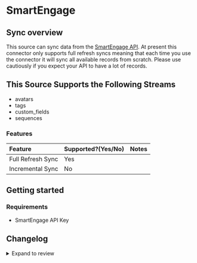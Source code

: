 # SmartEngage

## Sync overview

This source can sync data from the [SmartEngage API](https://smartengage.com/docs/#smartengage-api). At present this connector only supports full refresh syncs meaning that each time you use the connector it will sync all available records from scratch. Please use cautiously if you expect your API to have a lot of records.

## This Source Supports the Following Streams

- avatars
- tags
- custom_fields
- sequences

### Features

| Feature           | Supported?\(Yes/No\) | Notes |
| :---------------- | :------------------- | :---- |
| Full Refresh Sync | Yes                  |       |
| Incremental Sync  | No                   |       |

## Getting started

### Requirements

- SmartEngage API Key

## Changelog

<details>
  <summary>Expand to review</summary>

| Version | Date       | Pull Request                                             | Subject                                                                         |
| :------ | :--------- | :------------------------------------------------------- | :------------------------------------------------------------------------------ |
| 0.2.13 | 2025-03-01 | [54542](https://github.com/airbytehq/airbyte/pull/54542) | Update dependencies |
| 0.2.12 | 2025-02-15 | [54041](https://github.com/airbytehq/airbyte/pull/54041) | Update dependencies |
| 0.2.11 | 2025-02-08 | [53572](https://github.com/airbytehq/airbyte/pull/53572) | Update dependencies |
| 0.2.10 | 2025-02-01 | [53048](https://github.com/airbytehq/airbyte/pull/53048) | Update dependencies |
| 0.2.9 | 2025-01-25 | [52402](https://github.com/airbytehq/airbyte/pull/52402) | Update dependencies |
| 0.2.8 | 2025-01-18 | [51950](https://github.com/airbytehq/airbyte/pull/51950) | Update dependencies |
| 0.2.7 | 2025-01-11 | [51382](https://github.com/airbytehq/airbyte/pull/51382) | Update dependencies |
| 0.2.6 | 2024-12-28 | [50790](https://github.com/airbytehq/airbyte/pull/50790) | Update dependencies |
| 0.2.5 | 2024-12-21 | [50311](https://github.com/airbytehq/airbyte/pull/50311) | Update dependencies |
| 0.2.4 | 2024-12-14 | [49739](https://github.com/airbytehq/airbyte/pull/49739) | Update dependencies |
| 0.2.3 | 2024-12-12 | [47929](https://github.com/airbytehq/airbyte/pull/47929) | Update dependencies |
| 0.2.2 | 2024-10-28 | [47507](https://github.com/airbytehq/airbyte/pull/47507) | Update dependencies |
| 0.2.1 | 2024-08-16 | [44196](https://github.com/airbytehq/airbyte/pull/44196) | Bump source-declarative-manifest version |
| 0.2.0 | 2024-08-14 | [44064](https://github.com/airbytehq/airbyte/pull/44064) | Refactor connector to manifest-only format |
| 0.1.15 | 2024-08-10 | [43523](https://github.com/airbytehq/airbyte/pull/43523) | Update dependencies |
| 0.1.14 | 2024-08-03 | [43294](https://github.com/airbytehq/airbyte/pull/43294) | Update dependencies |
| 0.1.13 | 2024-07-27 | [42690](https://github.com/airbytehq/airbyte/pull/42690) | Update dependencies |
| 0.1.12 | 2024-07-20 | [42194](https://github.com/airbytehq/airbyte/pull/42194) | Update dependencies |
| 0.1.11 | 2024-07-13 | [41703](https://github.com/airbytehq/airbyte/pull/41703) | Update dependencies |
| 0.1.10 | 2024-07-10 | [41411](https://github.com/airbytehq/airbyte/pull/41411) | Update dependencies |
| 0.1.9 | 2024-07-09 | [41252](https://github.com/airbytehq/airbyte/pull/41252) | Update dependencies |
| 0.1.8 | 2024-07-06 | [40950](https://github.com/airbytehq/airbyte/pull/40950) | Update dependencies |
| 0.1.7 | 2024-06-25 | [40432](https://github.com/airbytehq/airbyte/pull/40432) | Update dependencies |
| 0.1.6 | 2024-06-22 | [40103](https://github.com/airbytehq/airbyte/pull/40103) | Update dependencies |
| 0.1.5 | 2024-06-06 | [39155](https://github.com/airbytehq/airbyte/pull/39155) | [autopull] Upgrade base image to v1.2.2 |
| 0.1.4 | 2024-05-31 | [38787](https://github.com/airbytehq/airbyte/pull/38787) | Make compatible with the builder |
| 0.1.3 | 2024-04-19 | [37261](https://github.com/airbytehq/airbyte/pull/37261) | Upgrade to CDK 0.80.0 and manage dependencies with Poetry. |
| 0.1.2 | 2024-04-15 | [37261](https://github.com/airbytehq/airbyte/pull/37261) | Base image migration: remove Dockerfile and use the python-connector-base image |
| 0.1.1 | 2024-04-12 | [37261](https://github.com/airbytehq/airbyte/pull/37261) | schema descriptions |
| 0.1.0 | 2022-10-25 | [18701](https://github.com/airbytehq/airbyte/pull/18701) | Initial commit |

</details>
